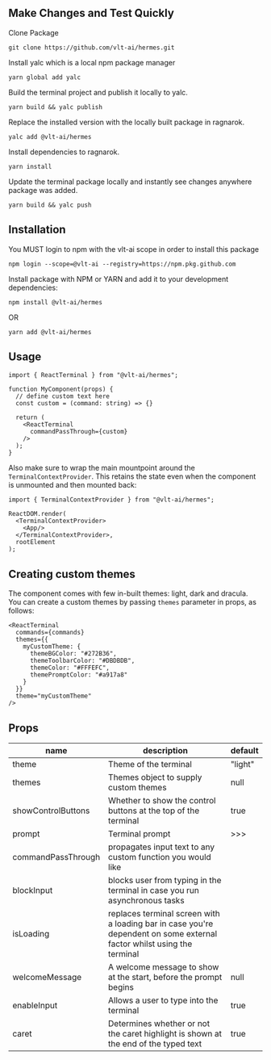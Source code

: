 ## Make Changes and Test Quickly

Clone Package
```
git clone https://github.com/vlt-ai/hermes.git
```
Install yalc which is a local npm package manager
```
yarn global add yalc
```
Build the terminal project and publish it locally to yalc.
```
yarn build && yalc publish
```
Replace the installed version with the locally built package in ragnarok.
```
yalc add @vlt-ai/hermes
```
Install dependencies to ragnarok.
```
yarn install
```
Update the terminal package locally and instantly see changes anywhere package was added.
```
yarn build && yalc push
```

## Installation
You MUST login to npm with the vlt-ai scope in order to install this package
```
npm login --scope=@vlt-ai --registry=https://npm.pkg.github.com
```
Install package with NPM or YARN and add it to your development dependencies:
```
npm install @vlt-ai/hermes
```
OR
```
yarn add @vlt-ai/hermes
```

## Usage
```
import { ReactTerminal } from "@vlt-ai/hermes";

function MyComponent(props) {
  // define custom text here
  const custom = (command: string) => {}

  return (
    <ReactTerminal
      commandPassThrough={custom}
    />
  );
}
```

Also make sure to wrap the main mountpoint around the `TerminalContextProvider`. This retains the state even when the component is unmounted and then mounted back:
```
import { TerminalContextProvider } from "@vlt-ai/hermes";

ReactDOM.render(
  <TerminalContextProvider>
    <App/>
  </TerminalContextProvider>,
  rootElement
);
```

## Creating custom themes
The component comes with few in-built themes: light, dark and dracula. You can create a custom themes by passing `themes` parameter in props, as follows:

```
<ReactTerminal
  commands={commands}
  themes={{
    myCustomTheme: {
      themeBGColor: "#272B36",
      themeToolbarColor: "#DBDBDB",
      themeColor: "#FFFEFC",
      themePromptColor: "#a917a8"
    }
  }}
  theme="myCustomTheme"
/>
```

## Props
| name | description | default |
|--|--|--|
| theme | Theme of the terminal | "light" |
| themes | Themes object to supply custom themes | null |
| showControlButtons | Whether to show the control buttons at the top of the terminal | true |
| prompt | Terminal prompt | >>>
| commandPassThrough | propagates input text to any custom function you would like
| blockInput | blocks user from typing in the terminal in case you run asynchronous tasks
| isLoading | replaces terminal screen with a loading bar in case you're dependent on some external factor whilst using the terminal
| welcomeMessage | A welcome message to show at the start, before the prompt begins | null
| enableInput	| Allows a user to type into the terminal	| true
| caret	| Determines whether or not the caret highlight is shown at the end of the typed text | true
